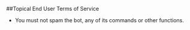##Topical End User Terms of Service

- You must not spam the bot, any of its commands or other functions.

